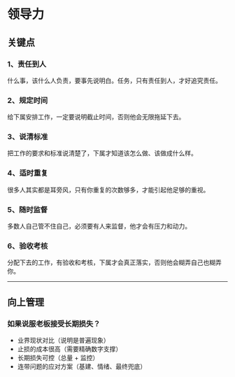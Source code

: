 # 领导力

## 关键点

### 1、责任到人

什么事，该什么人负责，要事先说明白。任务，只有责任到人，才好追究责任。

### 2、规定时间

给下属安排工作，一定要说明截止时间，否则他会无限拖延下去。

### 3、说清标准

把工作的要求和标准说清楚了，下属才知道该怎么做、该做成什么样。

### 4、适时重复

很多人其实都是耳旁风，只有你重复的次数够多，才能引起他足够的重视。

### 5、随时监督

多数人自己管不住自己，必须要有人来监督，他才会有压力和动力。

### 6、验收考核

分配下去的工作，有验收和考核，下属才会真正落实，否则他会糊弄自己也糊弄你。

---

## 向上管理

### 如果说服老板接受长期损失？

- 业界现状对比（说明是普遍现象）
- 止损的成本很高（需要精确数字支撑）
- 长期损失可控（总量 + 监控）
- 连带问题的应对方案（基建、情绪、最终兜底）